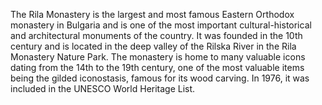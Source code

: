 The Rila Monastery is the largest and most famous Eastern Orthodox monastery in Bulgaria and is one of the most important cultural-historical and architectural monuments of the country. It was founded in the 10th century and is located in the deep valley of the Rilska River in the Rila Monastery Nature Park. The monastery is home to many valuable icons dating from the 14th to the 19th century, one of the most valuable items being the gilded iconostasis, famous for its wood carving. In 1976, it was included in the UNESCO World Heritage List.

